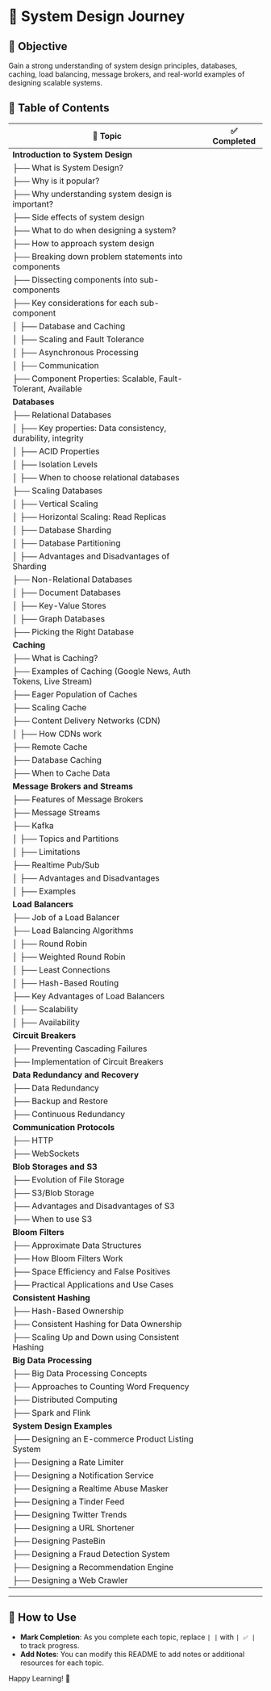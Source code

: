 # 📌 System Design Journey

## 🎯 Objective
Gain a strong understanding of system design principles, databases, caching, load balancing, message brokers, and real-world examples of designing scalable systems.

## 📜 Table of Contents

| 📂 Topic | ✅ Completed |
|----------|------------|
| **Introduction to System Design** | |
| ├── What is System Design? | |
| ├── Why is it popular? | |
| ├── Why understanding system design is important? | |
| ├── Side effects of system design | |
| ├── What to do when designing a system? | |
| ├── How to approach system design | |
| ├── Breaking down problem statements into components | |
| ├── Dissecting components into sub-components | |
| ├── Key considerations for each sub-component | |
| │ ├── Database and Caching | |
| │ ├── Scaling and Fault Tolerance | |
| │ ├── Asynchronous Processing | |
| │ ├── Communication | |
| ├── Component Properties: Scalable, Fault-Tolerant, Available | |
| **Databases** | |
| ├── Relational Databases | |
| │ ├── Key properties: Data consistency, durability, integrity | |
| │ ├── ACID Properties | |
| │ ├── Isolation Levels | |
| │ ├── When to choose relational databases | |
| ├── Scaling Databases | |
| │ ├── Vertical Scaling | |
| │ ├── Horizontal Scaling: Read Replicas | |
| │ ├── Database Sharding | |
| │ ├── Database Partitioning | |
| │ ├── Advantages and Disadvantages of Sharding | |
| ├── Non-Relational Databases | |
| │ ├── Document Databases | |
| │ ├── Key-Value Stores | |
| │ ├── Graph Databases | |
| ├── Picking the Right Database | |
| **Caching** | |
| ├── What is Caching? | |
| ├── Examples of Caching (Google News, Auth Tokens, Live Stream) | |
| ├── Eager Population of Caches | |
| ├── Scaling Cache | |
| ├── Content Delivery Networks (CDN) | |
| │ ├── How CDNs work | |
| ├── Remote Cache | |
| ├── Database Caching | |
| ├── When to Cache Data | |
| **Message Brokers and Streams** | |
| ├── Features of Message Brokers | |
| ├── Message Streams | |
| ├── Kafka | |
| │ ├── Topics and Partitions | |
| │ ├── Limitations | |
| ├── Realtime Pub/Sub | |
| │ ├── Advantages and Disadvantages | |
| │ ├── Examples | |
| **Load Balancers** | |
| ├── Job of a Load Balancer | |
| ├── Load Balancing Algorithms | |
| │ ├── Round Robin | |
| │ ├── Weighted Round Robin | |
| │ ├── Least Connections | |
| │ ├── Hash-Based Routing | |
| ├── Key Advantages of Load Balancers | |
| │ ├── Scalability | |
| │ ├── Availability | |
| **Circuit Breakers** | |
| ├── Preventing Cascading Failures | |
| ├── Implementation of Circuit Breakers | |
| **Data Redundancy and Recovery** | |
| ├── Data Redundancy | |
| ├── Backup and Restore | |
| ├── Continuous Redundancy | |
| **Communication Protocols** | |
| ├── HTTP | |
| ├── WebSockets | |
| **Blob Storages and S3** | |
| ├── Evolution of File Storage | |
| ├── S3/Blob Storage | |
| ├── Advantages and Disadvantages of S3 | |
| ├── When to use S3 | |
| **Bloom Filters** | |
| ├── Approximate Data Structures | |
| ├── How Bloom Filters Work | |
| ├── Space Efficiency and False Positives | |
| ├── Practical Applications and Use Cases | |
| **Consistent Hashing** | |
| ├── Hash-Based Ownership | |
| ├── Consistent Hashing for Data Ownership | |
| ├── Scaling Up and Down using Consistent Hashing | |
| **Big Data Processing** | |
| ├── Big Data Processing Concepts | |
| ├── Approaches to Counting Word Frequency | |
| ├── Distributed Computing | |
| ├── Spark and Flink | |
| **System Design Examples** | |
| ├── Designing an E-commerce Product Listing System | |
| ├── Designing a Rate Limiter | |
| ├── Designing a Notification Service | |
| ├── Designing a Realtime Abuse Masker | |
| ├── Designing a Tinder Feed | |
| ├── Designing Twitter Trends | |
| ├── Designing a URL Shortener | |
| ├── Designing PasteBin | |
| ├── Designing a Fraud Detection System | |
| ├── Designing a Recommendation Engine | |
| ├── Designing a Web Crawler | |

---

## 📌 How to Use
- **Mark Completion**: As you complete each topic, replace `| |` with `| ✅ |` to track progress.
- **Add Notes**: You can modify this README to add notes or additional resources for each topic.

Happy Learning! 🚀
